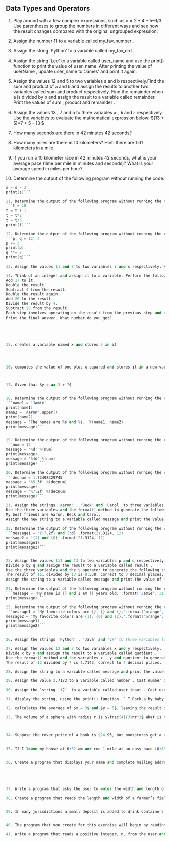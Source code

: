 ## Data Types and Operators



1. Play around with a few complex expressions, such as $x = 2 + 4 * 5 – 6 / 3$. Use parentheses to group the numbers in different ways and see how the result changes compared with the original ungrouped expression.

2. Assign the number 11 to a variable called my_fav_number .

3. Assign the string 'Python' to a variable called my_fav_ord .

4. Assign the string 'Lee' to a variable called user_name and use the print() function to print the value of user_name. After printing the value of userName , update user_name to 'James' and print it again.

5. Assign the values 12 and 5 to two variables a and b respectively.Find the sum and product of `a` and `b` and assign the results to another two variables called sum and product respectively. Find the remainder when a is divided by b and assign the result to a variable called remainder. Print the values of sum , product and remainder .

6. Assign the values 13 , 7 and 5 to three variables `a `, `b` and `c` respectively. Use the variables to evaluate the mathematical expression below:
$(13 + 5)*7 + 5 – 13 $

7. How many seconds are there in 42 minutes 42 seconds?

8. How many miles are there in 10 kilometers? Hint: there are 1.61 kilometers in a mile.

9. If you run a 10 kilometer race in 42 minutes 42 seconds, what is your average pace (time per mile in minutes and seconds)? What is your average speed in miles per hour?

10. Determine the output of the following program without running the code:
```s = 12 
s = s - 3
print(s)```

11. Determine the output of the following program without running the code:
```t = 10 
t = t + 1 
t = t*2
t = t/5 
print(t)```

12. Determine the output of the following program without running the code:
```p, q = 12, 4 
p += 3 
print(p) 
q **= 2 
print(q)```

13. Assign the values 11 and 7 to two variables r and s respectively. Add r to s and assign the result back to r . Print the values of r and s .

14. Think of an integer and assign it to a variable. Perform the following steps on the variable:
Add 17 to it.
Double the result.
Subtract 4 from the result.
Double the result again.
Add 20 to the result.
Divide the result by 4.
Subtract 20 from the result.
Each step involves operating on the result from the previous step and assigning the new result back to the variable.
Print the final answer. What number do you get?





15. creates a variable named x and stores 5 in it




16. computes the value of one plus x squared and stores it in a new variable named y.



17. Given that $y = ax 3 + 7$


18. Determine the output of the following program without running the code:
```name1 = 'Jamie'
print(name1)
name2 = 'Aaron'.upper()
print(name2)
message = 'The names are %s and %s.' %(name1, name2)
print(message)```


19. Determine the output of the following program without running the code:
```num = 12
message = '%d' %(num)
print(message)
message = '%4d' %(num)
print(message) ```

20. Determine the output of the following program without running the code:
```decnum = 1.72498329745
message = '%5.3f' %(decnum)
print(message)
message = '%7.2f' %(decnum)
print(message)```

21. Assign the strings 'Aaron' , 'Beck' and 'Carol' to three variables student1 , student2 and student3 respectively.
Use the three variables and the format() method to generate the following string:
My best friends are Aaron, Beck and Carol.
Assign the new string to a variable called message and print the value of message .

22. Determine the output of the following program without running the code:
```message1 = '{:7.2f} and {:d}'.format(21.3124, 12)
message2 = '{1} and {0}'.format(21.3124, 12)
print(message1)
print(message2)```


23. Assign the values 111 and 13 to two variables p and q respectively.
Divide p by q and assign the result to a variable called result .
Use the three variables and the % operator to generate the following string:
The result of 111 divided by 13 is 8.538, correct to 3 decimal places.
Assign the string to a variable called message and print the value of message .

24. Determine the output of the following program without running the code:
```message = 'My name is {} and I am {} years old.'.format('Jamie', 31)
print(message) ```

25. Determine the output of the following program without running the code:
```message1 = 'My favorite colors are {}, {} and {}.'.format('orange', 'blue', 'black')
message2 = 'My favorite colors are {1}, {0} and {2}.'.format('orange', 'blue', 'black')
print(message1)
print(message2)```


26. Assign the strings 'Python' , 'Java' and 'C#' to three variables lang1 , lang2 and lang3 respectively. Use the three variables and the % operator to generate the following strings: The most popular programming languages are Python Java and C#.

27. Assign the values 12 and 7 to two variables x and y respectively.
Divide x by y and assign the result to a variable called quotient .
Use the format() method and the variables x , y and quotient to generate the following string:
The result of 12 divided by 7 is 1.7143, correct to 4 decimal places.

28. Assign the string to a variable called message and print the value of message .

29. Assign the value 2.7123 to a variable called number . Cast number into an integer and assign it back to number . Print the value of number .

30. Assign the `string '12'` to a variable called user_input . Cast userInput into an integer and assign it back to userInput . Print the value of user_input .

31. display the string, using the print() function. ` “ Rock a by baby,\n\ton the tree top,\t\when the wind blows\n\t\t\t the cradle will drop. ” `

32. calculates the average of $x = 3$ and $y = 5$, leaving the result in the variable $z$

33. The volume of a sphere with radius r is $\frac{4}{3}πr^3$ What is the volume of a sphere with radius 5



34. Suppose the cover price of a book is $24.95, but bookstores get a 40% discount. Shipping costs \$3 for the first copy and 75 cents for each additional copy. What is the total wholesale cost for 60 copies.


35. If I leave my house at 6:52 am and run 1 mile at an easy pace (8:15 per mile),then 3 miles at tempo (7:12 per mile) and 1 mile at an easy pace again, what time do I get home for breakfast?


36. Create a program that displays your name and complete mailing address. The address should be printed in the format that is normally used in the area where you live. Your program does not need to read any input from the user.





37. Write a program that asks the user to enter the width and length of a room. Once these values have been read, your program should compute and display the area of the room. The length and the width will be entered as floating-point numbers. Include units in your prompt and output message; either feet or meters, depending on which unit you are more comfortable working with.

38. Create a program that reads the length and width of a farmer’s field from the user in feet. Display the area of the field in acres. Hint: There are 43,560 square feet in an acre.


39. In many jurisdictions a small deposit is added to drink containers to encourage people to recycle them. In one particular jurisdiction, drink containers holding one liter or less have a \$0.10 deposit, and drink containers holding more than one liter have a \$0.25 deposit. Write a program that reads the number of containers of each size from the user. Your program should continue by computing and displaying the refund that will be received for returning those containers. Format the output so that it includes a dollar sign and two digits to the right of the decimal point.


40. The program that you create for this exercise will begin by reading the cost of a meal ordered at a restaurant from the user. Then your program will compute the tax and tip for the meal. Use your local tax rate when computing the amount of tax owing. Compute the tip as 18 percent of the meal amount (without the tax). The output from your program should include the tax amount, the tip amount, and the grand total for the meal including both the tax and the tip. Format the output so that all of the values are displayed using two decimal places.

41. Write a program that reads a positive integer, n, from the user and then displays the sum of all of the integers from 1 to n. The sum of the first n positive integers can be computed using the formula: $$sum = \frac{(n)*(n+1)}{2}$$

 


